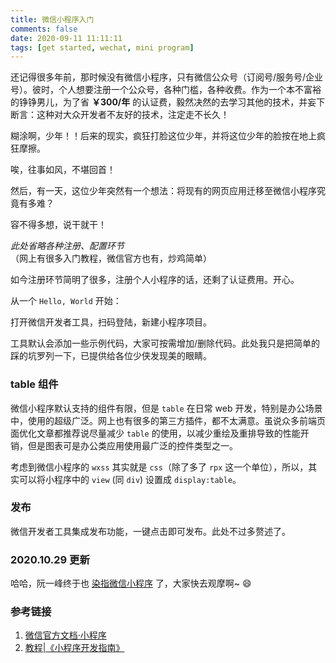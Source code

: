 ```yaml
---
title: 微信小程序入门
comments: false
date: 2020-09-11 11:11:11
tags: [get started, wechat, mini program]
---
```


还记得很多年前，那时候没有微信小程序，只有微信公众号（订阅号/服务号/企业号）。彼时，个人想要注册一个公众号，各种门槛，各种收费。作为一个本不富裕的铮铮男儿，为了省 **￥300/年** 的认证费，毅然决然的去学习其他的技术，并妄下断言：这种对大众开发者不友好的技术，注定走不长久！

糊涂啊，少年！！后来的现实，疯狂打脸这位少年，并将这位少年的脸按在地上疯狂摩擦。

唉，往事如风，不堪回首！

然后，有一天，这位少年突然有一个想法：将现有的网页应用迁移至微信小程序究竟有多难？

容不得多想，说干就干！

*此处省略各种注册、配置环节* （网上有很多入门教程，微信官方也有，炒鸡简单）

如今注册环节简明了很多，注册个人小程序的话，还剩了认证费用。开心。

从一个 `Hello, World` 开始：

打开微信开发者工具，扫码登陆，新建小程序项目。

工具默认会添加一些示例代码，大家可按需增加/删除代码。此处我只是把简单的踩的坑罗列一下，已提供给各位少侠发现美的眼睛。

### table 组件

微信小程序默认支持的组件有限，但是 `table` 在日常 web 开发，特别是办公场景中，使用的超级广泛。网上也有很多的第三方插件，都不太满意。虽说众多前端页面优化文章都推荐说尽量减少 `table` 的使用，以减少重绘及重排导致的性能开销，但是图表可是办公类应用使用最广泛的控件类型之一。

考虑到微信小程序的 `wxss` 其实就是 `css`（除了多了 `rpx` 这一个单位），所以，其实可以将小程序中的 `view` (同 `div`) 设置成 `display:table`。

### 发布

微信开发者工具集成发布功能，一键点击即可发布。此处不过多赘述了。

### 2020.10.29 更新

哈哈，阮一峰终于也 [染指微信小程序](http://www.ruanyifeng.com/blog/2020/10/wechat-miniprogram-tutorial-part-one.html) 了，大家快去观摩啊~ 😄

### 参考链接

1. [微信官方文档·小程序](https://developers.weixin.qq.com/miniprogram/dev/framework/)
2. [教程|《小程序开发指南》](https://developers.weixin.qq.com/ebook?action=get_post_info&docid=0008aeea9a8978ab0086a685851c0a&pass_ticket=X5FAAzGjV66sjEQ5vheOV8ZXQBv0LFA5jBNu9mm48OC3JJsyPNTBhka1%2FWfj%2BZ6Y)

